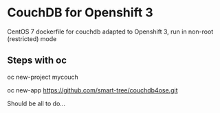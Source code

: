 # CouchDB for Openshift 3


CentOS 7 dockerfile for couchdb adapted to Openshift 3, run in non-root (restricted) mode

## Steps with oc

oc new-project mycouch

oc new-app https://github.com/smart-tree/couchdb4ose.git

Should be all to do...

